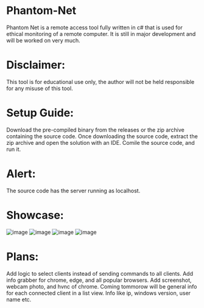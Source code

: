 # Phantom-Net
Phantom Net is a remote access tool fully written in c# that is used for ethical monitoring of a remote computer.
It is still in major development and will be worked on very much.
# Disclaimer:
This tool is for educational use only, the author will not be held responsible for any misuse of this tool.
# Setup Guide:
Download the pre-compiled binary from the releases or the zip archive containing the source code.
Once downloading the source code, extract the zip archive and open the solution with an IDE.
Comile the source code, and run it.
# Alert:
The source code has the server running as localhost.
# Showcase:
![image](https://github.com/user-attachments/assets/c3154bda-27e3-41ee-93ee-a46d7a2c17ff)
![image](https://github.com/user-attachments/assets/0f49bbdd-6b01-4be4-a9bc-0aa112fb4cce)
![image](https://github.com/user-attachments/assets/822d5ed2-6aea-474e-8517-cb58a41215cf)
![image](https://github.com/user-attachments/assets/ecaf34d8-6291-4aa7-a3fe-2f58279ee3b0)
# Plans:
Add logic to select clients instead of sending commands to all clients. Add info grabber for chrome, edge, and all popular browsers. Add screenshot, webcam photo, and hvnc of chrome. Coming tommorow will be general info for each connected client in a list view. Info like ip, windows version, user name etc.
